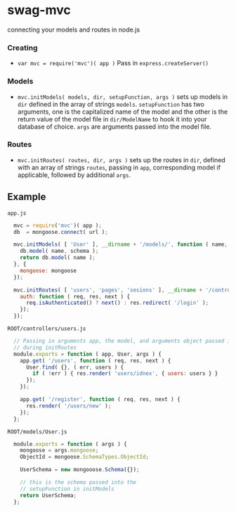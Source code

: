 swag-mvc
======

connecting your models and routes in node.js

### Creating

* `var mvc = require('mvc')( app )` Pass in `express.createServer()`

### Models

* `mvc.initModels( models, dir, setupFunction, args )` sets up models in `dir` defined in the array of strings `models`. `setupFunction` has two arguments, one is the capitalized name of the model and the other is the return value of the model file in `dir/ModelName` to hook it into your database of choice. `args` are arguments passed into the model file.

### Routes

* `mvc.initRoutes( routes, dir, args )` sets up the routes in `dir`, defined with an array of strings `routes`, passing in `app`, corresponding model if applicable, followed by additional `args`.

Example
---
`app.js`
```javascript
  mvc = require('mvc')( app );
  db  = mongoose.connect( url );

  mvc.initModels( [ 'User' ], __dirname + '/models/', function ( name, schema ) {
    db.model( name, schema );
    return db.model( name );
  }, {
    mongoose: mongoose
  });

  mvc.initRoutes( [ 'users', 'pages', 'sesions' ], __dirname + '/controllers/', {
    auth: function ( req, res, next ) {
      req.isAuthenticated() ? next() : res.redirect( '/login' );
    });
  });
```

`ROOT/controllers/users.js`
```javascript
  // Passing in arguments app, the model, and arguments object passed in
  // during initRoutes
  module.exports = function ( app, User, args ) {
    app.get( '/users', function ( req, res, next ) {
      User.find( {}, ( err, users ) {
        if ( !err ) { res.render( 'users/idnex', { users: users } }
      });
    });

    app.get( '/register', function ( req, res, next ) {
      res.render( '/users/new' );
    });
  };
```

`ROOT/models/User.js`
```javascript
  module.exports = function ( args ) {
    mongoose = args.mongoose;
    ObjectId = mongoose.SchemaTypes.ObjectId;

    UserSchema = new mongooose.Schema({});

    // this is the schema passed into the
    // setupFunction in initModels
    return UserSchema;
  };
```
